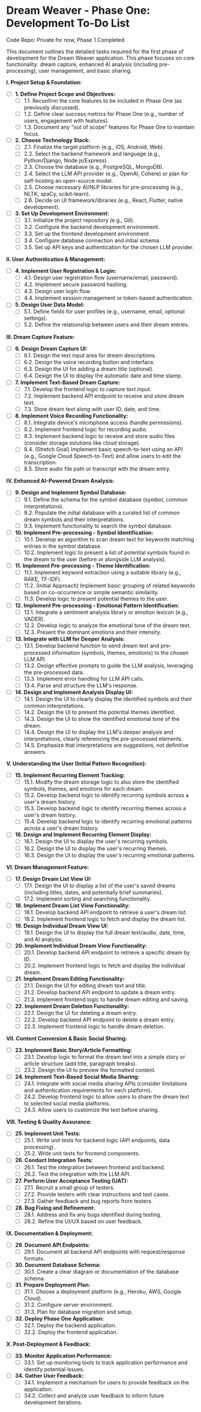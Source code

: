 # Dream Weaver - Phase One: Development To-Do List

Code Repo: Private for now, 
Phase 1 Completed

This document outlines the detailed tasks required for the first phase of development for the Dream Weaver application. This phase focuses on core functionality: dream capture, enhanced AI analysis (including pre-processing), user management, and basic sharing.

**I. Project Setup & Foundation:**

*   [ ] **1. Define Project Scope and Objectives:**
    *   [ ] 1.1. Reconfirm the core features to be included in Phase One (as previously discussed).
    *   [ ] 1.2. Define clear success metrics for Phase One (e.g., number of users, engagement with features).
    *   [ ] 1.3. Document any "out of scope" features for Phase One to maintain focus.
*   [ ] **2. Choose Technology Stack:**
    *   [ ] 2.1. Finalize the target platform (e.g., iOS, Android, Web).
    *   [ ] 2.2. Select the backend framework and language (e.g., Python/Django, Node.js/Express).
    *   [ ] 2.3. Choose the database (e.g., PostgreSQL, MongoDB).
    *   [ ] 2.4. Select the LLM API provider (e.g., OpenAI, Cohere) or plan for self-hosting an open-source model.
    *   [ ] 2.5. Choose necessary AI/NLP libraries for pre-processing (e.g., NLTK, spaCy, scikit-learn).
    *   [ ] 2.6. Decide on UI framework/libraries (e.g., React, Flutter, native development).
*   [ ] **3. Set Up Development Environment:**
    *   [ ] 3.1. Initialize the project repository (e.g., Git).
    *   [ ] 3.2. Configure the backend development environment.
    *   [ ] 3.3. Set up the frontend development environment.
    *   [ ] 3.4. Configure database connection and initial schema.
    *   [ ] 3.5. Set up API keys and authentication for the chosen LLM provider.

**II. User Authentication & Management:**

*   [ ] **4. Implement User Registration & Login:**
    *   [ ] 4.1. Design user registration flow (username/email, password).
    *   [ ] 4.2. Implement secure password hashing.
    *   [ ] 4.3. Design user login flow.
    *   [ ] 4.4. Implement session management or token-based authentication.
*   [ ] **5. Design User Data Model:**
    *   [ ] 5.1. Define fields for user profiles (e.g., username, email, optional settings).
    *   [ ] 5.2. Define the relationship between users and their dream entries.

**III. Dream Capture Feature:**

*   [ ] **6. Design Dream Capture UI:**
    *   [ ] 6.1. Design the text input area for dream descriptions.
    *   [ ] 6.2. Design the voice recording button and interface.
    *   [ ] 6.3. Design the UI for adding a dream title (optional).
    *   [ ] 6.4. Design the UI to display the automatic date and time stamp.
*   [ ] **7. Implement Text-Based Dream Capture:**
    *   [ ] 7.1. Develop the frontend logic to capture text input.
    *   [ ] 7.2. Implement backend API endpoint to receive and store dream text.
    *   [ ] 7.3. Store dream text along with user ID, date, and time.
*   [ ] **8. Implement Voice Recording Functionality:**
    *   [ ] 8.1. Integrate device's microphone access (handle permissions).
    *   [ ] 8.2. Implement frontend logic for recording audio.
    *   [ ] 8.3. Implement backend logic to receive and store audio files (consider storage solutions like cloud storage).
    *   [ ] 8.4. (Stretch Goal) Implement basic speech-to-text using an API (e.g., Google Cloud Speech-to-Text) and allow users to edit the transcription.
    *   [ ] 8.5. Store audio file path or transcript with the dream entry.

**IV. Enhanced AI-Powered Dream Analysis:**

*   [ ] **9. Design and Implement Symbol Database:**
    *   [ ] 9.1. Define the schema for the symbol database (symbol, common interpretations).
    *   [ ] 9.2. Populate the initial database with a curated list of common dream symbols and their interpretations.
    *   [ ] 9.3. Implement functionality to search the symbol database.
*   [ ] **10. Implement Pre-processing - Symbol Identification:**
    *   [ ] 10.1. Develop an algorithm to scan dream text for keywords matching entries in the symbol database.
    *   [ ] 10.2. Implement logic to present a list of potential symbols found in the dream to the user (before or alongside LLM analysis).
*   [ ] **11. Implement Pre-processing - Theme Identification:**
    *   [ ] 11.1. Implement keyword extraction using a suitable library (e.g., RAKE, TF-IDF).
    *   [ ] 11.2. (Initial Approach) Implement basic grouping of related keywords based on co-occurrence or simple semantic similarity.
    *   [ ] 11.3. Develop logic to present potential themes to the user.
*   [ ] **12. Implement Pre-processing - Emotional Pattern Identification:**
    *   [ ] 12.1. Integrate a sentiment analysis library or emotion lexicon (e.g., VADER).
    *   [ ] 12.2. Develop logic to analyze the emotional tone of the dream text.
    *   [ ] 12.3. Present the dominant emotions and their intensity.
*   [ ] **13. Integrate with LLM for Deeper Analysis:**
    *   [ ] 13.1. Develop backend function to send dream text and pre-processed information (symbols, themes, emotions) to the chosen LLM API.
    *   [ ] 13.2. Design effective prompts to guide the LLM analysis, leveraging the pre-processed data.
    *   [ ] 13.3. Implement error handling for LLM API calls.
    *   [ ] 13.4. Parse and structure the LLM's response.
*   [ ] **14. Design and Implement Analysis Display UI:**
    *   [ ] 14.1. Design the UI to clearly display the identified symbols and their common interpretations.
    *   [ ] 14.2. Design the UI to present the potential themes identified.
    *   [ ] 14.3. Design the UI to show the identified emotional tone of the dream.
    *   [ ] 14.4. Design the UI to display the LLM's deeper analysis and interpretations, clearly referencing the pre-processed elements.
    *   [ ] 14.5. Emphasize that interpretations are suggestions, not definitive answers.

**V. Understanding the User (Initial Pattern Recognition):**

*   [ ] **15. Implement Recurring Element Tracking:**
    *   [ ] 15.1. Modify the dream storage logic to also store the identified symbols, themes, and emotions for each dream.
    *   [ ] 15.2. Develop backend logic to identify recurring symbols across a user's dream history.
    *   [ ] 15.3. Develop backend logic to identify recurring themes across a user's dream history.
    *   [ ] 15.4. Develop backend logic to identify recurring emotional patterns across a user's dream history.
*   [ ] **16. Design and Implement Recurring Element Display:**
    *   [ ] 16.1. Design the UI to display the user's recurring symbols.
    *   [ ] 16.2. Design the UI to display the user's recurring themes.
    *   [ ] 16.3. Design the UI to display the user's recurring emotional patterns.

**VI. Dream Management Feature:**

*   [ ] **17. Design Dream List View UI:**
    *   [ ] 17.1. Design the UI to display a list of the user's saved dreams (including titles, dates, and potentially brief summaries).
    *   [ ] 17.2. Implement sorting and searching functionality.
*   [ ] **18. Implement Dream List View Functionality:**
    *   [ ] 18.1. Develop backend API endpoint to retrieve a user's dream list.
    *   [ ] 18.2. Implement frontend logic to fetch and display the dream list.
*   [ ] **19. Design Individual Dream View UI:**
    *   [ ] 19.1. Design the UI to display the full dream text/audio, date, time, and AI analysis.
*   [ ] **20. Implement Individual Dream View Functionality:**
    *   [ ] 20.1. Develop backend API endpoint to retrieve a specific dream by ID.
    *   [ ] 20.2. Implement frontend logic to fetch and display the individual dream.
*   [ ] **21. Implement Dream Editing Functionality:**
    *   [ ] 21.1. Design the UI for editing dream text and title.
    *   [ ] 21.2. Develop backend API endpoint to update a dream entry.
    *   [ ] 21.3. Implement frontend logic to handle dream editing and saving.
*   [ ] **22. Implement Dream Deletion Functionality:**
    *   [ ] 22.1. Design the UI for deleting a dream entry.
    *   [ ] 22.2. Develop backend API endpoint to delete a dream entry.
    *   [ ] 22.3. Implement frontend logic to handle dream deletion.

**VII. Content Conversion & Basic Social Sharing:**

*   [ ] **23. Implement Basic Story/Article Formatting:**
    *   [ ] 23.1. Develop logic to format the dream text into a simple story or article structure (add title, paragraph breaks).
    *   [ ] 23.2. Design the UI to preview the formatted content.
*   [ ] **24. Implement Text-Based Social Media Sharing:**
    *   [ ] 24.1. Integrate with social media sharing APIs (consider limitations and authentication requirements for each platform).
    *   [ ] 24.2. Develop frontend logic to allow users to share the dream text to selected social media platforms.
    *   [ ] 24.3. Allow users to customize the text before sharing.

**VIII. Testing & Quality Assurance:**

*   [ ] **25. Implement Unit Tests:**
    *   [ ] 25.1. Write unit tests for backend logic (API endpoints, data processing).
    *   [ ] 25.2. Write unit tests for frontend components.
*   [ ] **26. Conduct Integration Tests:**
    *   [ ] 26.1. Test the integration between frontend and backend.
    *   [ ] 26.2. Test the integration with the LLM API.
*   [ ] **27. Perform User Acceptance Testing (UAT):**
    *   [ ] 27.1. Recruit a small group of testers.
    *   [ ] 27.2. Provide testers with clear instructions and test cases.
    *   [ ] 27.3. Gather feedback and bug reports from testers.
*   [ ] **28. Bug Fixing and Refinement:**
    *   [ ] 28.1. Address and fix any bugs identified during testing.
    *   [ ] 28.2. Refine the UI/UX based on user feedback.

**IX. Documentation & Deployment:**

*   [ ] **29. Document API Endpoints:**
    *   [ ] 29.1. Document all backend API endpoints with request/response formats.
*   [ ] **30. Document Database Schema:**
    *   [ ] 30.1. Create a clear diagram or documentation of the database schema.
*   [ ] **31. Prepare Deployment Plan:**
    *   [ ] 31.1. Choose a deployment platform (e.g., Heroku, AWS, Google Cloud).
    *   [ ] 31.2. Configure server environment.
    *   [ ] 31.3. Plan for database migration and setup.
*   [ ] **32. Deploy Phase One Application:**
    *   [ ] 32.1. Deploy the backend application.
    *   [ ] 32.2. Deploy the frontend application.

**X. Post-Deployment & Feedback:**

*   [ ] **33. Monitor Application Performance:**
    *   [ ] 33.1. Set up monitoring tools to track application performance and identify potential issues.
*   [ ] **34. Gather User Feedback:**
    *   [ ] 34.1. Implement a mechanism for users to provide feedback on the application.
    *   [ ] 34.2. Collect and analyze user feedback to inform future development iterations.
